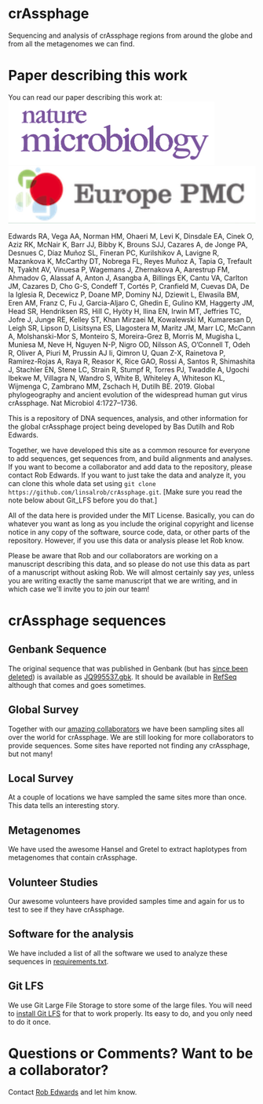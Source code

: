 # crAssphage

Sequencing and analysis of crAssphage regions from around the globe and from all the metagenomes we can find.

# Paper describing this work

You can read our paper describing this work at:
[![ReadCube](images/nm.png)](https://rdcu.be/bJgsd)
[![EuropeanPMC](images/europeanPMC.png)](https://europepmc.org/abstract/med/31285584)

Edwards RA, Vega AA, Norman HM, Ohaeri M, Levi K, Dinsdale EA, Cinek O, Aziz RK, McNair K, Barr JJ, Bibby K, Brouns SJJ, Cazares A, de Jonge PA, Desnues C, Díaz Muñoz SL, Fineran PC, Kurilshikov A, Lavigne R, Mazankova K, McCarthy DT, Nobrega FL, Reyes Muñoz A, Tapia G, Trefault N, Tyakht AV, Vinuesa P, Wagemans J, Zhernakova A, Aarestrup FM, Ahmadov G, Alassaf A, Anton J, Asangba A, Billings EK, Cantu VA, Carlton JM, Cazares D, Cho G-S, Condeff T, Cortés P, Cranfield M, Cuevas DA, De la Iglesia R, Decewicz P, Doane MP, Dominy NJ, Dziewit L, Elwasila BM, Eren AM, Franz C, Fu J, Garcia-Aljaro C, Ghedin E, Gulino KM, Haggerty JM, Head SR, Hendriksen RS, Hill C, Hyöty H, Ilina EN, Irwin MT, Jeffries TC, Jofre J, Junge RE, Kelley ST, Khan Mirzaei M, Kowalewski M, Kumaresan D, Leigh SR, Lipson D, Lisitsyna ES, Llagostera M, Maritz JM, Marr LC, McCann A, Molshanski-Mor S, Monteiro S, Moreira-Grez B, Morris M, Mugisha L, Muniesa M, Neve H, Nguyen N-P, Nigro OD, Nilsson AS, O’Connell T, Odeh R, Oliver A, Piuri M, Prussin AJ Ii, Qimron U, Quan Z-X, Rainetova P, Ramírez-Rojas A, Raya R, Reasor K, Rice GAO, Rossi A, Santos R, Shimashita J, Stachler EN, Stene LC, Strain R, Stumpf R, Torres PJ, Twaddle A, Ugochi Ibekwe M, Villagra N, Wandro S, White B, Whiteley A, Whiteson KL, Wijmenga C, Zambrano MM, Zschach H, Dutilh BE. 2019. Global phylogeography and ancient evolution of the widespread human gut virus crAssphage. Nat Microbiol 4:1727–1736.

This is a repository of DNA sequences, analysis, and other information for the global crAssphage project being 
developed by Bas Dutilh and Rob Edwards.

Together, we have developed this site as a common resource for everyone to add sequences, get sequences from, and build 
alignments and analyses. If you want to become a collaborator and add data to the repository, please contact Rob 
Edwards. If you want to just take the data and analyze it, you can clone this whole data set using `git clone 
https://github.com/linsalrob/crAssphage.git`. [Make sure you read the note below about Git_LFS before you do that.]

All of the data here is provided under the MIT License. Basically, you can do whatever you want as long as you 
include the original copyright and license notice in any copy of the software, source code, data, or other parts
of the repository. However, if you use this data or analysis please let Rob know. 

Please be aware that Rob and our collaborators are working on a manuscript describing this data, and so please do
not use this data as part of a manuscript without asking Rob. We will almost certainly say *yes*, unless you are
writing exactly the same manuscript that we are writing, and in which case we'll invite you to join our team!

# crAssphage sequences

## Genbank Sequence

The original sequence that was published in Genbank (but has [since been deleted](http://www.ncbi.nlm.nih.gov/nuccore/JQ995537)) is available as [JQ995537.gbk](JQ995537.gbk). It should be available in [RefSeq](http://www.ncbi.nlm.nih.gov/nuccore/674660337) although that comes and goes sometimes.

## Global Survey

Together with our [amazing collaborators](https://github.com/linsalrob/crAssphage/blob/master/COLLABORATORS.md) we have been sampling sites all over the world for crAssphage. We are still looking for more collaborators to provide sequences. Some sites have reported not finding any crAssphage, but not many!

## Local Survey

At a couple of locations we have sampled the same sites more than once. This data tells an interesting story.

## Metagenomes

We have used the awesome Hansel and Gretel to extract haplotypes from metagenomes that contain crAssphage.

## Volunteer Studies

Our awesome volunteers have provided samples time and again for us to test to see if they have crAssphage.

## Software for the analysis

We have included a list of all the software we used to analyze these sequences in [requirements.txt](requirements.txt).

## Git LFS

We use Git Large File Storage to store some of the large files. You will need to [install Git LFS](https://git-lfs.github.com/) for that to work properly. Its easy to do, and you only need to do it once.

# Questions or Comments? Want to be a collaborator?

Contact [Rob Edwards](http://edwards.sdsu.edu/research) and let him know.

